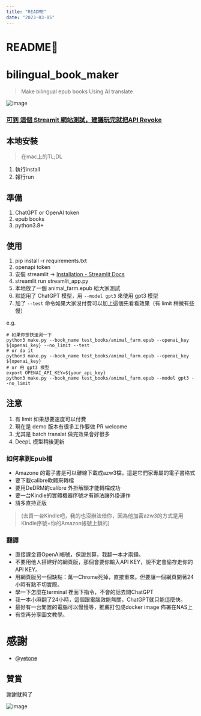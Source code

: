 ```yaml
---
title: "README"
date: "2023-03-05"
---
```


# README🦎

# bilingual_book_maker

> Make bilingual epub books Using AI translate

![image](https://user-images.githubusercontent.com/15976103/222317531-a05317c5-4eee-49de-95cd-04063d9539d9.png)

### [可到 這個 Streamit 網站測試，建議玩完就把API Revoke](https://maoyang-bilingual-book-maker-streamlit-app-in812v.streamlit.app/)

## 本地安裝

> 在mac上的TL;DL
1. 執行install 
2. 報行run

## 準備

1. ChatGPT or OpenAI token
2. epub books
3. python3.8+

## 使用

1. pip install -r requirements.txt
2. openapi token
3. 安裝 streamlit -> [Installation - Streamlit Docs](https://docs.streamlit.io/library/get-started/installation)
3. streamlit run streamlit_app.py
3. 本地放了一個 animal_farm.epub 給大家測試
4. 默認用了 ChatGPT 模型，用 `--model gpt3` 來使用 gpt3 模型
5. 加了 `--test` 命令如果大家沒付費可以加上這個先看看效果（有 limit 稍微有些慢）

e.g.
```shell
# 如果你想快速測一下
python3 make.py --book_name test_books/animal_farm.epub --openai_key ${openai_key} --no_limit --test
# or do it
python3 make.py --book_name test_books/animal_farm.epub --openai_key ${openai_key}
# or 用 gpt3 模型
export OPENAI_API_KEY=${your_api_key}
python3 make.py --book_name test_books/animal_farm.epub --model gpt3 --no_limit
```

## 注意

1. 有 limit 如果想要速度可以付費
2. 現在是 demo 版本有很多工作要做 PR welcome
3. 尤其是 batch translat 做完效果會好很多
4. DeepL 模型稍後更新

### 如何拿到Epub檔
- Amazone 的電子書是可以離線下載成azw3檔，這是它們家專屬的電子書格式
- 要下載calibre軟體來轉檔
- 要用DeDRM的calibre 外掛解鎖才能轉檔成功
- 要一台Kindle的實體機器序號才有辦法讓外掛運作
- 請多直持正版

> (去買一台Kindle吧，我的也沒辦法借你，因為他加密azw3的方式是用Kindle序號+你的Amazon帳號上鎖的)

### 翻譯

- 直接課金買OpenAi帳號，保證划算，我翻一本才兩鎂。
- 不要用他人搭建好的網頁版，那個會要你輸入API KEY，說不定會偷存走你的API KEY。
- 用網頁版另一個缺點：萬一Chrome死掉，直接重來。但要讓一個網頁開著24小時有點不切實際。
- 學一下怎麼在terminal 裡面下指令，不會的話去問ChatGPT
- 我一本小麻翻了24小時，這個跟電腦效能無關，ChatGPT就只能這麼快。
- 最好有一台閒置的電腦可以慢慢等，推薦打包成docker image 佈署在NAS上
- 有空再分享圖文教學。

# 感謝

- @[yetone](https://github.com/yetone)

## 贊賞

謝謝就夠了

![image](https://user-images.githubusercontent.com/15976103/222407199-1ed8930c-13a8-402b-9993-aaac8ee84744.png)
